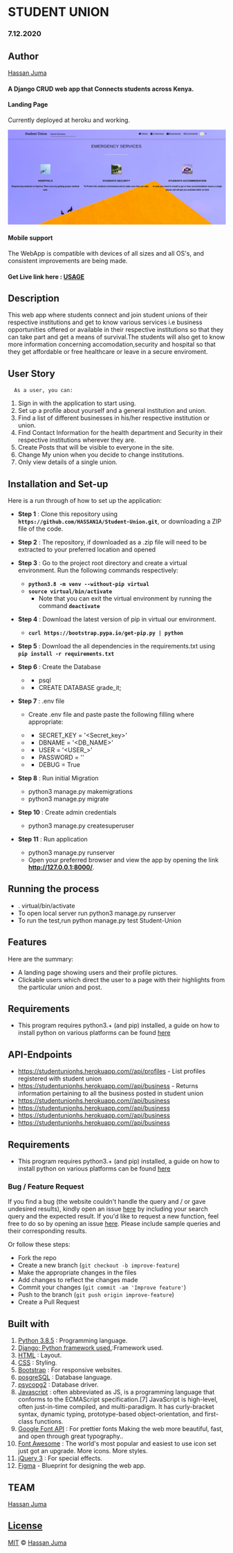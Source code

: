 # STUDENT UNION
### 7.12.2020

## Author

[Hassan Juma ](https://github.com/HASSAN1A)


#### A Django CRUD web app that Connects students across Kenya.

#### Landing Page

Currently deployed at heroku and working.

![alt text](app.png)

#### Mobile support
The WebApp is compatible with devices of all sizes and all OS's, and consistent improvements are being made.



#### Get Live link here : [USAGE](https://studentunionhs.herokuapp.com/)



## Description
This web app where students connect and join student unions of their respective institutions and get to know various services i.e business opportunities offered or available in their respective institutions so that they can take part and get a means of survival.The students will also get to know more information concerning accomodation,security and hospital so that they get affordable or free healthcare or leave in a secure enviroment. 


## User Story
      As a user, you can:
1. Sign in with the application to start using.
2. Set up a profile about yourself and a general institution and union.
3. Find a list of different businesses in his/her respective institution or union.
4. Find Contact Information for the health department and Security in their respective institutions wherever they are.
5. Create Posts that will be visible to everyone in the site.
6. Change My union when you decide to change institutions.
7. Only view details of a single union.


## Installation and Set-up
Here is a run through of how to set up the application:
* **Step 1** : Clone this repository using **`https://github.com/HASSAN1A/Student-Union.git`**, or downloading a ZIP file of the code.
* **Step 2** : The repository, if downloaded as a .zip file will need to be extracted to your preferred location and opened
* **Step 3** : Go to the project root directory and  create a virtual environment. Run the following commands respectively:
    * **`python3.8 -m venv --without-pip virtual`**
    * **`source virtual/bin/activate`**
        * Note that you can exit the virtual environment by running the command **`deactivate`**
* **Step 4** :  Download the latest version of pip in virtual our environment. 
    * **`curl https://bootstrap.pypa.io/get-pip.py | python`** 

* **Step 5** : Download the all dependencies in the requirements.txt using **`pip install -r requirements.txt`**
* **Step 6** : Create the Database
    * - psql
    * - CREATE DATABASE grade_it;
* **Step 7** : .env file
    * Create .env file and paste paste the following filling where appropriate:

    * - SECRET_KEY = '<Secret_key>'
    * - DBNAME = '<DB_NAME>'
    * - USER = '<USER_>'
    * - PASSWORD = '<Password>'
    * - DEBUG = True
* **Step 8** : Run initial Migration
    * python3 manage.py makemigrations
    * python3 manage.py migrate
* **Step 10** : Create admin credentials
    * python3 manage.py createsuperuser
  
* **Step 11** : Run application
    * python3 manage.py runserver
    * Open your preferred browser and view the app by opening the link **http://127.0.0.1:8000/**.





## Running the process
* . virtual/bin/activate
* To open local server run python3 manage.py runserver
* To run the test,run python manage.py test Student-Union




## Features

Here are the summary:

- A landing page showing users and their profile pictures.
- Clickable users which direct the user to a page with their highlights from the particular union and post.


## Requirements

- This program requires python3.+ (and pip) installed, a guide on how to install python on various platforms can be found [here](https://www.python.org/)



## API-Endpoints
* https://studentunionhs.herokuapp.com//api/profiles  -  List profiles registered with student union
* https://studentunionhs.herokuapp.com//api/business  -  Returns information pertaining to all the business posted in student union
* https://studentunionhs.herokuapp.com//api/business
* https://studentunionhs.herokuapp.com//api/business
* https://studentunionhs.herokuapp.com//api/business
* https://studentunionhs.herokuapp.com//api/business


## Requirements
* This program requires python3.+ (and pip) installed, a guide on how to install python on various platforms can be found [here](https://www.python.org/)



### Bug / Feature Request

If you find a bug (the website couldn't handle the query and / or gave undesired results), kindly open an issue [here](https://github.com/HASSAN1A/Student-Union/issues/new) by including your search query and the expected result.
If you'd like to request a new function, feel free to do so by opening an issue [here](https://github.com/HASSAN1A/Student-Union). Please include sample queries and their corresponding results.


Or follow these steps:

- Fork the repo
- Create a new branch (`git checkout -b improve-feature`)
- Make the appropriate changes in the files
- Add changes to reflect the changes made
- Commit your changes (`git commit -am 'Improve feature'`)
- Push to the branch (`git push origin improve-feature`)
- Create a Pull Request


## Built with

1. [Python 3.8.5](https://www.python.org/doc/) : Programming language.
2. [Django; Python framework used.](https://flask.palletsprojects.com/en/1.1.x/):Framework used.
3. [HTML](https://www.w3schools.com/html/) : Layout.
4. [CSS](https://www.w3schools.com/css/) : Styling.
5. [Bootstrap](https://mdbootstrap.com/) : For responsive websites.
6. [posgreSQL](https://www.postgresql.org/) : Database language.
7. [psycopg2](https://pypi.org/project/psycopg2/) : Database driver.
8. [Javascript](https://www.w3schools.com/js/DEFAULT.asp) : often abbreviated as JS, is a programming language that conforms to the ECMAScript specification.[7] JavaScript is high-level, often just-in-time compiled, and multi-paradigm. It has curly-bracket syntax, dynamic typing, prototype-based object-orientation, and first-class functions.
9. [Google Font API](https://dillinger.io/fonts.google.com) : For prettier fonts Making the web more beautiful, fast, and open through great typography..
11. [Font Awesome](fontawesome.com) : The world's most popular and easiest to use icon set just got an upgrade. More icons. More styles.
12. [jQuery 3](https://jquery.com/) : For special effects.
13. [Figma](https://www.figma.com/file/iTndFXbWHuGkZ1ak60bXr2h/Awwards?node-id=0%3A1) - Blueprint for designing the web app.

## TEAM

[Hassan Juma ](https://github.com/HASSAN1A)



## [License](https://github.com/HASSAN1A/Student-Union/blob/master/LICENSE.md)

[MIT](https://github.com/HASSAN1A/Student-Union/blob/master/LICENSE.md) © [Hassan Juma](https://github.com/HASSAN1A)
